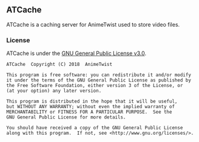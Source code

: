 ## ATCache
ATCache is a caching server for AnimeTwist used to store video files.

### License
ATCache is under the [GNU General Public License v3.0](https://github.com/AnimeTwist/ATCache/blob/master/LICENSE).

    ATCache  Copyright (C) 2018  AnimeTwist

    This program is free software: you can redistribute it and/or modify
    it under the terms of the GNU General Public License as published by
    the Free Software Foundation, either version 3 of the License, or
    (at your option) any later version.

    This program is distributed in the hope that it will be useful,
    but WITHOUT ANY WARRANTY; without even the implied warranty of
    MERCHANTABILITY or FITNESS FOR A PARTICULAR PURPOSE.  See the
    GNU General Public License for more details.

    You should have received a copy of the GNU General Public License
    along with this program.  If not, see <http://www.gnu.org/licenses/>.

